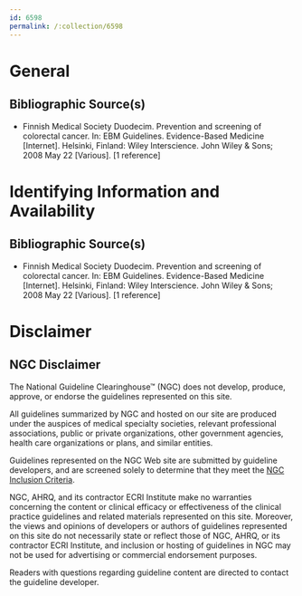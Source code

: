 ```yaml
---
id: 6598
permalink: /:collection/6598
---
```


# General

## Bibliographic Source(s)

- Finnish Medical Society Duodecim. Prevention and screening of colorectal cancer. In: EBM Guidelines. Evidence-Based Medicine [Internet]. Helsinki, Finland: Wiley Interscience. John Wiley & Sons; 2008 May 22 [Various]. [1 reference]

# Identifying Information and Availability

## Bibliographic Source(s)

- Finnish Medical Society Duodecim. Prevention and screening of colorectal cancer. In: EBM Guidelines. Evidence-Based Medicine [Internet]. Helsinki, Finland: Wiley Interscience. John Wiley & Sons; 2008 May 22 [Various]. [1 reference]

# Disclaimer

## NGC Disclaimer

The National Guideline Clearinghouse™ (NGC) does not develop, produce, approve, or endorse the guidelines represented on this site.

All guidelines summarized by NGC and hosted on our site are produced under the auspices of medical specialty societies, relevant professional associations, public or private organizations, other government agencies, health care organizations or plans, and similar entities.

Guidelines represented on the NGC Web site are submitted by guideline developers, and are screened solely to determine that they meet the [NGC Inclusion Criteria](/help-and-about/summaries/inclusion-criteria).

NGC, AHRQ, and its contractor ECRI Institute make no warranties concerning the content or clinical efficacy or effectiveness of the clinical practice guidelines and related materials represented on this site. Moreover, the views and opinions of developers or authors of guidelines represented on this site do not necessarily state or reflect those of NGC, AHRQ, or its contractor ECRI Institute, and inclusion or hosting of guidelines in NGC may not be used for advertising or commercial endorsement purposes.

Readers with questions regarding guideline content are directed to contact the guideline developer.

